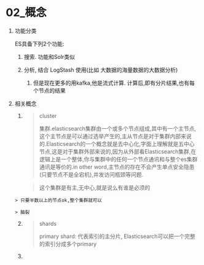 # 02_概念


1. 功能分类

   ES具备下列2个功能:

    1. 搜索. 功能和Solr类似

    2. 分析, 结合 LogStash 使用(比如 大数据的海量数据的大数据分析)

        1. 但是现在更多的用kafka,他是流式计算. 计算后,即有分片结果,也有每个节点的结果

2. 相关概念

    1. > cluster
       >
       > 集群.elasticsearch集群由一个或多个节点组成,其中有一个主节点,这个主节点是可以通过选举产生的,主从节点是对于集群内部来说的.Elasticsearch的一个概念就是去中心化,字面上理解就是五中心节点,这是对于集群外部来说的,因为从外部看Elasticsearch集群,在逻辑上是一个整体,你与集群中的任何一个节点通讯和与整个es集群通讯是等价的.in other word,主节点的存在不会产生单点安全隐患(只要节点不是全宕机),并发访问瓶颈等问题.

       > 这个集群是有主,无中心,就是说么有谁是必须的
   >
       > 只要半数以上的节点ok,整个集群就可以
   
       > 脑裂
    
    2. > shards
       >
       > primary shard: 代表索引的主分片, Elasticsearch可以把一个完整的索引分成多个primary
    
    3. 

